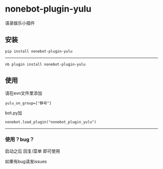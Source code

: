 # nonebot-plugin-yulu
语录娱乐小插件

## 安装
```
pip install nonebot-plugin-yulu
```
------
```
nb plugin install nonebot-plugin-yulu
```
## 使用
请在evn文件里添加
```
yulu_on_group=["群号"]
```
bot.py加
```
nonebot.load_plugin("nonebot_plugin_yulu")
```
------
### 使用？bug？
启动之后 回复/菜单 即可使用

如果有bug请发issues

